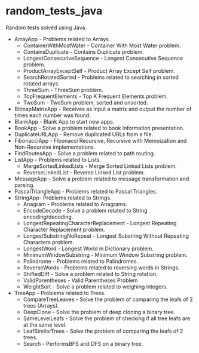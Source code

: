 # random_tests_java
Random tests solved using Java.

* ArrayApp - Problems related to Arrays.
  * ContainerWithMostWater - Container With Most Water problem.
  * ContainsDuplicate - Contains Duplicate problem.
  * LongestConsecutiveSequence - Longest Consecutive Sequence problem.
  * ProductArrayExceptSelf - Product Array Except Self problem.
  * SearchRotatedSorted - Problems related to searching in sorted rotated arrays.
  * ThreeSum - ThreeSum problem.
  * TopFrequentElements - Top K Frequent Elements problem.   
  * TwoSum - TwoSum problem, sorted and unsorted.  
* BitmapMatrixApp - Receives as input a matrix and output the number of times each number was found.
* BlankApp - Blank App to start new apps.
* BookApp - Solve a problem related to book information presentation.
* DuplicateURLApp - Remove duplicated URLs from a file.
* FibonacciApp - Fibonacci Recursive, Recursive with Memoization and Non-Recursive implementations. 
* FindRoutesApp - Solve a problem related to path routing.
* ListApp - Problems related to Lists.
  * MergeSortedLinkedLists - Merge Sorted Linked Lists problem.
  * ReverseLinkedList - Reverse Linked List problem.
* MessageApp - Solve a problem related to message transformation and parsing.
* PascalTriangleApp - Problems related to Pascal Triangles.
* StringApp- Problems related to Strings.
  * Anagram - Problems related to Anagrams.
  * EncodeDecode - Solve a problem related to String encoding/decoding.
  * LongestRepeatingCharacterReplacement - Longest Repeating Character Replacement problem.
  * LongestSubstringNoRepeat - Longest Substring Without Repeating Characters problem.
  * LongestWord - Longest World in Dictionary problem.
  * MinimumWindowSubstring - Minimum Window Substring problem.
  * Palindrome - Problems related to Palindromes.
  * ReverseWords - Problems related to reversing words in Strings.
  * ShiftedDiff - Solve a problem related to String rotation.
  * ValidParentheses - Valid Parentheses Problem
  * WeightSort - Solve a problem related to weighing integers.
* TreeApp - Problems related to Trees.
  * CompareTreeLeaves - Solve the problem of comparing the leafs of 2 trees (Arrays).
  * DeepClone - Solve the problem of deep cloning a binary tree.
  * SameLevelLeafs - Solve the problem of checking if all tree leafs are at the same level.
  * LeafSimilarTrees - Solve the problem of comparing the leafs of 2 trees.
  * Search - PerformsBFS and DFS on a binary tree.